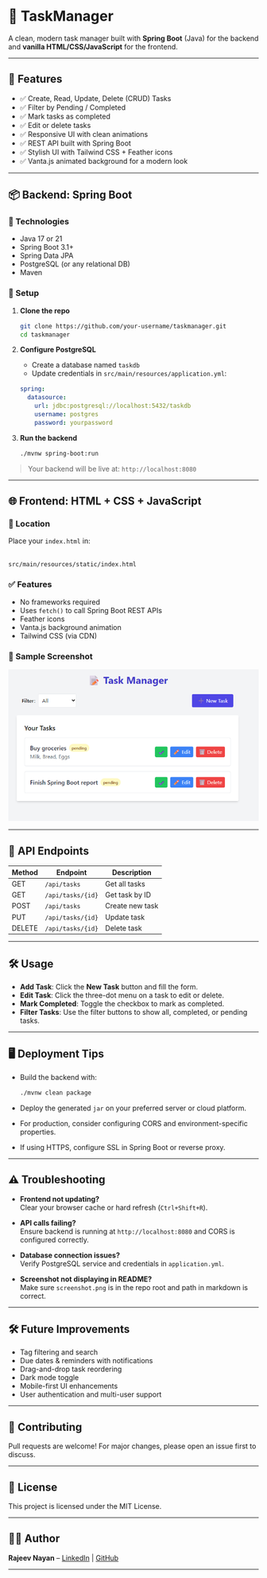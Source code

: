 # 📝 TaskManager

A clean, modern task manager built with **Spring Boot** (Java) for the backend and **vanilla HTML/CSS/JavaScript** for the frontend.

---

## 🚀 Features

- ✅ Create, Read, Update, Delete (CRUD) Tasks  
- ✅ Filter by Pending / Completed  
- ✅ Mark tasks as completed  
- ✅ Edit or delete tasks  
- ✅ Responsive UI with clean animations  
- ✅ REST API built with Spring Boot  
- ✅ Stylish UI with Tailwind CSS + Feather icons  
- ✅ Vanta.js animated background for a modern look  

---

## 📦 Backend: Spring Boot

### 📁 Technologies

- Java 17 or 21  
- Spring Boot 3.1+  
- Spring Data JPA  
- PostgreSQL (or any relational DB)  
- Maven  

### 📄 Setup

1. **Clone the repo**

    ```bash
    git clone https://github.com/your-username/taskmanager.git
    cd taskmanager
    ```

2. **Configure PostgreSQL**

    - Create a database named `taskdb`
    - Update credentials in `src/main/resources/application.yml`:

    ```yaml
    spring:
      datasource:
        url: jdbc:postgresql://localhost:5432/taskdb
        username: postgres
        password: yourpassword
    ```

3. **Run the backend**

    ```bash
    ./mvnw spring-boot:run
    ```

> Your backend will be live at: `http://localhost:8080`

---

## 🌐 Frontend: HTML + CSS + JavaScript

### 📁 Location

Place your `index.html` in:

````

src/main/resources/static/index.html

````

### ✅ Features

- No frameworks required  
- Uses `fetch()` to call Spring Boot REST APIs  
- Feather icons  
- Vanta.js background animation  
- Tailwind CSS (via CDN)  

### 🧪 Sample Screenshot

![Task Manager Screenshot](screenshot.png)

---

## 🔗 API Endpoints

| Method | Endpoint          | Description          |
| ------ | ----------------- | -------------------- |
| GET    | `/api/tasks`      | Get all tasks        |
| GET    | `/api/tasks/{id}` | Get task by ID       |
| POST   | `/api/tasks`      | Create new task      |
| PUT    | `/api/tasks/{id}` | Update task          |
| DELETE | `/api/tasks/{id}` | Delete task          |

---

## 🛠️ Usage

- **Add Task**: Click the **New Task** button and fill the form.  
- **Edit Task**: Click the three-dot menu on a task to edit or delete.  
- **Mark Completed**: Toggle the checkbox to mark as completed.  
- **Filter Tasks**: Use the filter buttons to show all, completed, or pending tasks.  

---

## 🖥️ Deployment Tips

- Build the backend with:

    ```bash
    ./mvnw clean package
    ```

- Deploy the generated `jar` on your preferred server or cloud platform.

- For production, consider configuring CORS and environment-specific properties.

- If using HTTPS, configure SSL in Spring Boot or reverse proxy.

---

## ⚠️ Troubleshooting

- **Frontend not updating?**  
  Clear your browser cache or hard refresh (`Ctrl+Shift+R`).

- **API calls failing?**  
  Ensure backend is running at `http://localhost:8080` and CORS is configured correctly.

- **Database connection issues?**  
  Verify PostgreSQL service and credentials in `application.yml`.

- **Screenshot not displaying in README?**  
  Make sure `screenshot.png` is in the repo root and path in markdown is correct.

---

## 🛠️ Future Improvements

- Tag filtering and search  
- Due dates & reminders with notifications  
- Drag-and-drop task reordering  
- Dark mode toggle  
- Mobile-first UI enhancements  
- User authentication and multi-user support  

---

## 🤝 Contributing

Pull requests are welcome! For major changes, please open an issue first to discuss.

---

## 📜 License

This project is licensed under the MIT License.

---

## 👨‍💻 Author

**Rajeev Nayan** – [LinkedIn](https://linkedin.com/in/imrajeevnayan) | [GitHub](https://github.com/your-username)

---


